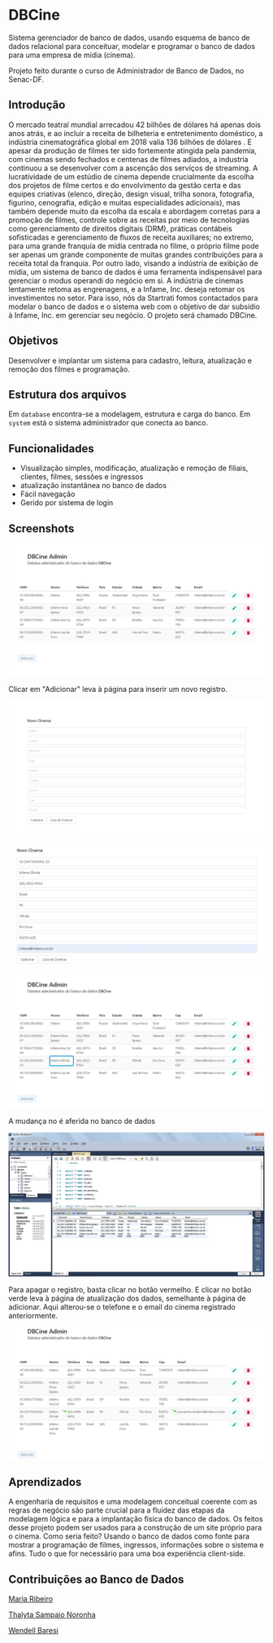 
# DBCine

Sistema gerenciador de banco de dados, usando esquema de banco de dados relacional para conceituar, modelar e programar o banco de dados para uma empresa de mídia (cinema).

Projeto feito durante o curso de Administrador de Banco de Dados, no Senac-DF.

## Introdução

O mercado teatral mundial arrecadou 42 bilhões de dólares há apenas dois anos atrás, e ao incluir a receita de bilheteria e entretenimento doméstico, a indústria cinematográfica global em 2018 valia 136 bilhões de dólares . E apesar da produção de filmes ter sido fortemente atingida pela pandemia, com cinemas sendo fechados e centenas de filmes adiados, a industria continuou a se desenvolver com a ascenção dos serviços de streaming.
	A lucratividade de um estúdio de cinema depende crucialmente da escolha dos projetos de filme certos e do envolvimento da gestão certa e das equipes criativas (elenco, direção, design visual, trilha sonora, fotografia, figurino, cenografia, edição e muitas especialidades adicionais), mas também depende muito da escolha da escala e abordagem corretas para a promoção de filmes, controle sobre as receitas por meio de tecnologias como gerenciamento de direitos digitais (DRM), práticas contábeis sofisticadas e gerenciamento de fluxos de receita auxiliares; no extremo, para uma grande franquia de mídia centrada no filme, o próprio filme pode ser apenas um grande componente de muitas grandes contribuições para a receita total da franquia. Por outro lado, visando a indústria de exibição de mídia, um sistema de banco de dados é uma ferramenta indispensável para gerenciar o modus operandi do negócio em si.
	A indústria de cinemas lentamente retoma as engrenagens, e a Infame, Inc. deseja retomar os investimentos no setor. Para isso, nós da Startrati fomos contactados para modelar o banco de dados e o sistema web com o objetivo de dar subsídio à Infame, Inc. em gerenciar seu negócio. O projeto será chamado DBCine.


## Objetivos

Desenvolver e implantar um sistema para cadastro, leitura, atualização e remoção dos filmes e programação.


## Estrutura dos arquivos
Em `database` encontra-se a modelagem, estrutura e carga do banco. Em `system` está o sistema administrador que conecta ao banco.

## Funcionalidades

- Visualização simples, modificação, atualização e remoção de filiais, clientes, filmes, sessões e ingressos
- atualização instantânea no banco de dados
- Fácil navegação
- Gerido por sistema de login

## Screenshots

![App Screenshot](system/screenshots/1.%20main.jpg)

Clicar em "Adicionar" leva à página para inserir um novo registro.

![App Screenshot](system/screenshots/2.%20add.jpg)

![App Screenshot](system/screenshots/3.%20insert.jpg)

![App Screenshot](system/screenshots/4.%20success.jpg)

A mudança no é aferida no banco de dados

![App Screenshot](system/screenshots/5.%20register.jpg)

Para apagar o registro, basta clicar no botão vermelho. E clicar no botão verde leva à página de atualização dos dados, semelhante à página de adicionar. Aqui alterou-se o telefone e o email do cinema registrado anteriormente.

![App Screenshot](system/screenshots/6.%20alter.jpg)

## Aprendizados

A engenharia de requisitos e uma modelagem conceitual coerente com as regras de negócio são parte crucial para a fluidez das etapas da modelagem lógica e para a implantação física do banco de dados.
Os feitos desse projeto podem ser usados para a construção de um site próprio para o cinema. Como seria feito? Usando o banco de dados como fonte para mostrar a programação de filmes, ingressos, informações sobre o sistema e afins. Tudo o que for necessário para uma boa experiência client-side.

## Contribuições ao Banco de Dados

<a href="https://github.com/MariaHRCastro">Maria  Ribeiro</a>

<a href="https://github.com/ThalytaSN">Thalyta Sampaio Noronha</a>

<a href="">Wendell Baresi</a>